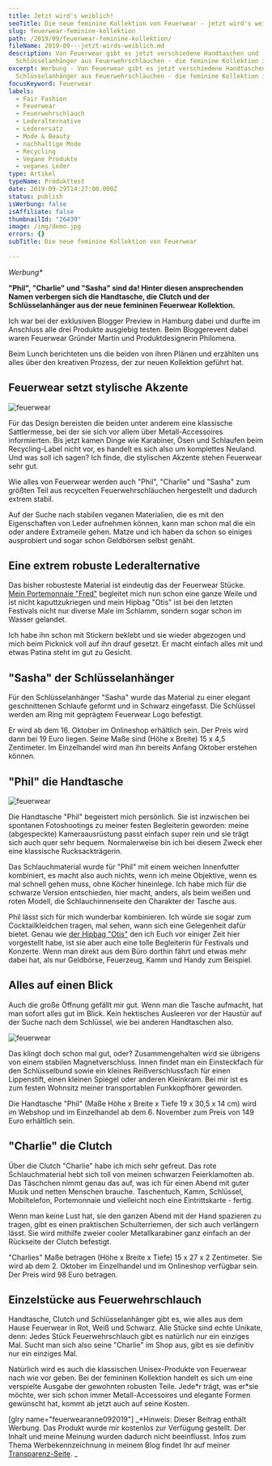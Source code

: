 ```yaml
---
title: Jetzt wird's weiblich!
seoTitle: Die neue feminine Kollektion von Feuerwear - jetzt wird's weiblich!
slug: feuerwear-feminine-kollektion
path: /2019/09/feuerwear-feminine-kollektion/
fileName: 2019-09---jetzt-wirds-weiblich.md
description: Von Feuerwear gibt es jetzt verschiedene Handtaschen und
  Schlüsselanhänger aus Feuerwehrschläuchen - die feminine Kollektion ist da!
excerpt: Werbung - Von Feuerwear gibt es jetzt verschiedene Handtaschen und
  Schlüsselanhänger aus Feuerwehrschläuchen - die feminine Kollektion ist da!
focusKeyword: Feuerwear
labels:
  - Fair Fashion
  - Feuerwear
  - Feuerwehrschlauch
  - Lederalternative
  - Lederersatz
  - Mode & Beauty
  - nachhaltige Mode
  - Recycling
  - Vegane Produkte
  - veganes Leder
type: Artikel
typeName: Produkttest
date: 2019-09-29T14:27:00.000Z
status: publish
isWerbung: false
isAffiliate: false
thumbnailId: "26439"
image: /img/demo.jpg
errors: {}
subTitle: Die neue feminine Kollektion von Feuerwear
  
---
```


_Werbung\*_

**"Phil", "Charlie" und "Sasha" sind da! Hinter diesen ansprechenden Namen
verbergen sich die Handtasche, die Clutch und der Schlüsselanhänger aus der neue
femininen Feuerwear Kollektion.**

Ich war bei der exklusiven Blogger Preview in Hamburg dabei und durfte im
Anschluss alle drei Produkte ausgiebig testen. Beim Bloggerevent dabei waren
Feuerwear Gründer Martin und Produktdesignerin Philomena.

Beim Lunch berichteten uns die beiden von ihren Plänen und erzählten uns alles
über den kreativen Prozess, der zur neuen Kollektion geführt hat.

## Feuerwear setzt stylische Akzente

![feuerwear](http://cardamonchai.com/wp-content/uploads/2019/09/2019-09-28-feuerwear-400x600.jpg)

Für das Design bereisten die beiden unter anderem eine klassische Sattlermesse,
bei der sie sich vor allem über Metall-Accessoires informierten. Bis jetzt kamen
Dinge wie Karabiner, Ösen und Schlaufen beim Recycling-Label nicht vor, es
handelt es sich also um komplettes Neuland. Und was soll ich sagen? Ich finde,
die stylischen Akzente stehen Feuerwear sehr gut.

Wie alles von Feuerwear werden auch "Phil", "Charlie" und "Sasha" zum größten
Teil aus recycelten Feuerwehrschläuchen hergestellt und dadurch extrem stabil.

Auf der Suche nach stabilen veganen Materialien, die es mit den Eigenschaften
von Leder aufnehmen können, kann man schon mal die ein oder andere Extrameile
gehen. Matze und ich haben da schon so einiges ausprobiert und sogar schon
Geldbörsen selbst genäht.

## Eine extrem robuste Lederalternative

Das bisher robusteste Material ist eindeutig das der Feuerwear Stücke.
[Mein Portemonnaie "Fred"](/2019/02/neue-festivalbegleiter-von-feuerwear/)
begleitet mich nun schon eine ganze Weile und ist nicht kaputtzukriegen und mein
Hipbag "Otis" ist bei den letzten Festivals nicht nur diverse Male im Schlamm,
sondern sogar schon im Wasser gelandet.

Ich habe ihn schon mit Stickern beklebt und sie wieder abgezogen und mich beim
Picknick voll auf ihn drauf gesetzt. Er macht einfach alles mit und etwas Patina
steht im gut zu Gesicht.

## "Sasha" der Schlüsselanhänger

Für den Schlüsselanhänger "Sasha" wurde das Material zu einer elegant
geschnittenen Schlaufe geformt und in Schwarz eingefasst. Die Schlüssel werden
am Ring mit geprägtem Feuerwear Logo befestigt.

Er wird ab dem 16. Oktober im Onlineshop erhältlich sein. Der Preis wird dann
bei 19 Euro liegen. Seine Maße sind (Höhe x Breite) 15 x 4,5 Zentimeter. Im
Einzelhandel wird man ihn bereits Anfang Oktober erstehen können.

## "Phil" die Handtasche

![feuerwear](http://cardamonchai.com/wp-content/uploads/2019/09/2019-09-28-feuerwear-23-400x600.jpg)

Die Handtasche "Phil" begeistert mich persönlich. Sie ist inzwischen bei
spontanen Fotoshootings zu meiner festen Begleiterin geworden: meine
(abgespeckte) Kameraausrüstung passt einfach super rein und sie trägt sich auch
quer sehr bequem. Normalerweise bin ich bei diesem Zweck eher eine klassische
Rucksackträgerin.

Das Schlauchmaterial wurde für "Phil" mit einem weichen Innenfutter kombiniert,
es macht also auch nichts, wenn ich meine Objektive, wenn es mal schnell gehen
muss, ohne Köcher hineinlege. Ich habe mich für die schwarze Version
entschieden, hier macht, anders, als beim weißen und roten Modell, die
Schlauchinnenseite den Charakter der Tasche aus.

Phil lässt sich für mich wunderbar kombinieren. Ich würde sie sogar zum
Cocktailkleidchen tragen, mal sehen, wann sich eine Gelegenheit dafür bietet.
Genau wie [der Hipbag "Otis"](/2019/02/neue-festivalbegleiter-von-feuerwear/)
den ich Euch vor einiger Zeit hier vorgestellt habe, ist sie aber auch eine
tolle Begleiterin für Festivals und Konzerte. Wenn man direkt aus dem Büro
dorthin fährt und etwas mehr dabei hat, als nur Geldbörse, Feuerzeug, Kamm und
Handy zum Beispiel.

## Alles auf einen Blick

Auch die große Öffnung gefällt mir gut. Wenn man die Tasche aufmacht, hat man
sofort alles gut im Blick. Kein hektisches Ausleeren vor der Haustür auf der
Suche nach dem Schlüssel, wie bei anderen Handtaschen also.

![feuerwear](http://cardamonchai.com/wp-content/uploads/2019/09/2019-09-28-feuerwear-6-400x600.jpg)

Das klingt doch schon mal gut, oder? Zusammengehalten wird sie übrigens von
einem stabilen Magnetverschluss. Innen findet man ein Einsteckfach für den
Schlüsselbund sowie ein kleines Reißverschlussfach für einen Lippenstift, einen
kleinen Spiegel oder anderen Kleinkram. Bei mir ist es zum festen Wohnsitz
meiner transportablen Funkkopfhörer geworden.

Die Handtasche "Phil" (Maße Höhe x Breite x Tiefe 19 x 30,5 x 14 cm) wird im
Webshop und im Einzelhandel ab dem 6. November zum Preis von 149 Euro erhältlich
sein.

## "Charlie" die Clutch

Über die Clutch "Charlie" habe ich mich sehr gefreut. Das rote Schlauchmaterial
hebt sich toll von meinen schwarzen Feierklamotten ab. Das Täschchen nimmt genau
das auf, was ich für einen Abend mit guter Musik und netten Menschen brauche.
Taschentuch, Kamm, Schlüssel, Mobiltelefon, Portemonnaie und vielleicht noch
eine Eintrittskarte - fertig.

Wenn man keine Lust hat, sie den ganzen Abend mit der Hand spazieren zu tragen,
gibt es einen praktischen Schulterriemen, der sich auch verlängern lässt. Sie
wird mithilfe zweier cooler Metallkarabiner ganz einfach an der Rückseite der
Clutch befestigt.

"Charlies" Maße betragen (Höhe x Breite x Tiefe) 15 x 27 x 2 Zentimeter. Sie
wird ab dem 2. Oktober im Einzelhandel und im Onlineshop verfügbar sein. Der
Preis wird 98 Euro betragen.

## Einzelstücke aus Feuerwehrschlauch

Handtasche, Clutch und Schlüsselanhänger gibt es, wie alles aus dem Hause
Feuerwear in Rot, Weiß und Schwarz. Alle Stücke sind echte Unikate, denn: Jedes
Stück Feuerwehrschlauch gibt es natürlich nur ein einziges Mal. Sucht man sich
also seine "Charlie" im Shop aus, gibt es sie definitiv nur ein einziges Mal.

Natürlich wird es auch die klassischen Unisex-Produkte von Feuerwear nach wie
vor geben. Bei der femininen Kollektion handelt es sich um eine verspielte
Ausgabe der gewohnten robusten Teile. Jede\*r trägt, was er\*sie möchte, wer
sich schon immer Metall-Accessoires und elegante Formen gewünscht hat, kommt ab
jetzt auch auf seine Kosten.

[glry name="feuerwearanne092019"] _\*Hinweis: Dieser Beitrag enthält Werbung.
Das Produkt wurde mir kostenlos zur Verfügung gestellt. Der Inhalt und meine
Meinung wurden dadurch nicht beeinflusst. Infos zum Thema Werbekennzeichnung in
meinem Blog findet Ihr auf meiner [Transparenz-Seite](/werbung/). _

  